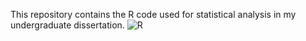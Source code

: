 This repository contains the R code used for statistical analysis in my undergraduate dissertation.
![R](https://img.shields.io/badge/-R-276DC3?style=flat&logo=r&logoColor=white)
